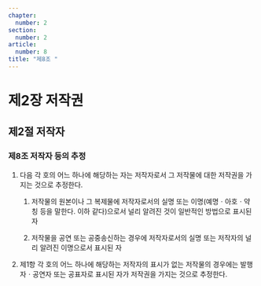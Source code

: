 ```yaml
---
chapter:
  number: 2
section:
  number: 2
article:
  number: 8
title: "제8조 "
---
```


# 제2장 저작권

## 제2절 저작자

### 제8조 저작자 등의 추정

1. 다음 각 호의 어느 하나에 해당하는 자는 저작자로서 그 저작물에 대한 저작권을 가지는 것으로 추정한다.

    1. 저작물의 원본이나 그 복제물에 저작자로서의 실명 또는 이명(예명ㆍ아호ㆍ약칭 등을 말한다. 이하 같다)으로서 널리 알려진 것이 일반적인 방법으로 표시된 자

    2. 저작물을 공연 또는 공중송신하는 경우에 저작자로서의 실명 또는 저작자의 널리 알려진 이명으로서 표시된 자

2. 제1항 각 호의 어느 하나에 해당하는 저작자의 표시가 없는 저작물의 경우에는 발행자ㆍ공연자 또는 공표자로 표시된 자가 저작권을 가지는 것으로 추정한다.
